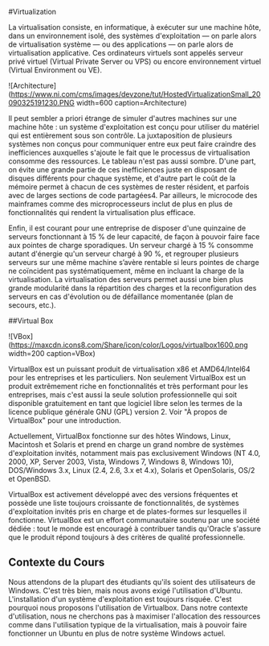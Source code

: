 #Virtualization

La virtualisation consiste, en informatique, à exécuter sur une machine hôte, dans un environnement isolé, des systèmes d'exploitation — on parle alors de virtualisation système — ou des applications — on parle alors de virtualisation applicative. Ces ordinateurs virtuels sont appelés serveur privé virtuel (Virtual Private Server ou VPS) ou encore environnement virtuel (Virtual Environment ou VE). 

![Architecture](https://www.ni.com/cms/images/devzone/tut/HostedVirtualizationSmall_20090325191230.PNG width=600 caption=Architecture)
 
Il peut sembler a priori étrange de simuler d'autres machines sur une machine hôte : un système d'exploitation est conçu pour utiliser du matériel qui est entièrement sous son contrôle. La juxtaposition de plusieurs systèmes non conçus pour communiquer entre eux peut faire craindre des inefficiences auxquelles s'ajoute le fait que le processus de virtualisation consomme des ressources. Le tableau n'est pas aussi sombre. D'une part, on évite une grande partie de ces inefficiences juste en disposant de disques différents pour chaque système, et d'autre part le coût de la mémoire permet à chacun de ces systèmes de rester résident, et parfois avec de larges sections de code partagées4. Par ailleurs, le microcode des mainframes comme des microprocesseurs inclut de plus en plus de fonctionnalités qui rendent la virtualisation plus efficace.

Enfin, il est courant pour une entreprise de disposer d'une quinzaine de serveurs fonctionnant à 15 % de leur capacité, de façon à pouvoir faire face aux pointes de charge sporadiques. Un serveur chargé à 15 % consomme autant d'énergie qu'un serveur chargé à 90 %, et regrouper plusieurs serveurs sur une même machine s’avère rentable si leurs pointes de charge ne coïncident pas systématiquement, même en incluant la charge de la virtualisation. La virtualisation des serveurs permet aussi une bien plus grande modularité dans la répartition des charges et la reconfiguration des serveurs en cas d'évolution ou de défaillance momentanée (plan de secours, etc.).

 

##Virtual Box 
 
![VBox](https://maxcdn.icons8.com/Share/icon/color/Logos/virtualbox1600.png width=200 caption=VBox)
 
VirtualBox est un puissant produit de virtualisation x86 et AMD64/Intel64 pour les entreprises et les particuliers. Non seulement VirtualBox est un produit extrêmement riche en fonctionnalités et très performant pour les entreprises, mais c'est aussi la seule solution professionnelle qui soit disponible gratuitement en tant que logiciel libre selon les termes de la licence publique générale GNU (GPL) version 2. Voir "À propos de VirtualBox" pour une introduction.

Actuellement, VirtualBox fonctionne sur des hôtes Windows, Linux, Macintosh et Solaris et prend en charge un grand nombre de systèmes d'exploitation invités, notamment mais pas exclusivement Windows (NT 4.0, 2000, XP, Server 2003, Vista, Windows 7, Windows 8, Windows 10), DOS/Windows 3.x, Linux (2.4, 2.6, 3.x et 4.x), Solaris et OpenSolaris, OS/2 et OpenBSD.

VirtualBox est activement développé avec des versions fréquentes et possède une liste toujours croissante de fonctionnalités, de systèmes d'exploitation invités pris en charge et de plates-formes sur lesquelles il fonctionne. VirtualBox est un effort communautaire soutenu par une société dédiée : tout le monde est encouragé à contribuer tandis qu'Oracle s'assure que le produit répond toujours à des critères de qualité professionnelle. 


## Contexte du Cours 

Nous attendons de la plupart des étudiants qu'ils soient des utilisateurs de Windows. C'est très bien, mais nous avons exigé l'utilisation d'Ubuntu.
L'installation d'un système d'exploitation est toujours risquée. C'est pourquoi nous proposons l'utilisation de Virtualbox. 
Dans notre contexte d'utilisation, nous ne cherchons pas à maximiser l'allocation des ressources comme dans l'utilisation typique de la virtualisation, mais à pouvoir faire fonctionner un Ubuntu en plus de notre système Windows actuel.






